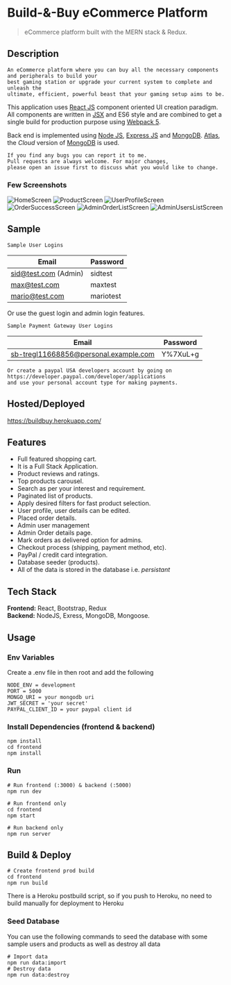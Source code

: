 # Build-&-Buy eCommerce Platform

> eCommerce platform built with the MERN stack & Redux.

## Description
```
An eCommerce platform where you can buy all the necessary components and peripherals to build your
best gaming station or upgrade your current system to complete and unleash the 
ultimate, efficient, powerful beast that your gaming setup aims to be.
```
This application uses [React JS](https://reactjs.org/docs/getting-started.html) component oriented UI creation paradigm. All components are written in [JSX](https://reactjs.org/docs/jsx-in-depth.html) and ES6 style and are
combined to get a single build for production purpose using [Webpack 5](https://webpack.js.org/concepts/).

Back end is implemented using [Node JS](https://nodejs.org/en/docs), [Express JS](https://expressjs.com/en/api.html) and [MongoDB](https://docs.mongodb.com/). [Atlas](https://www.mongodb.com/cloud/atlas), the _Cloud_ version of [MongoDB](https://docs.mongodb.com/) is used. 

```
If you find any bugs you can report it to me.
Pull requests are always welcome. For major changes, 
please open an issue first to discuss what you would like to change.
```

### Few Screenshots

![HomeScreen](/screenshots/home.png "HomeScreen")
![ProductScreen](/screenshots/1.png "ProductScreen")
![UserProfileScreen](/screenshots/4.png "UsersProfileScreen")
![OrderSuccessScreen](/screenshots/2.png "OrderSuccessScreen")
![AdminOrderListScreen](/screenshots/orders.png "AdminOrdersListScreen")
![AdminUsersListScreen](/screenshots/3.png "AdminUsersListScreen")


## Sample

```Sample User Logins```

| Email | Password  |
| -------- | --------- |
| sid@test.com (Admin) | sidtest |
| max@test.com | maxtest |
| mario@test.com | mariotest |

Or use the guest login and admin login features.

```Sample Payment Gateway User Logins```

| Email | Password  |
| -------- | --------- |
| sb-tregl11668856@personal.example.com | Y%7XuL+g |

```
Or create a paypal USA developers account by going on  https://developer.paypal.com/developer/applications
and use your personal account type for making payments.
```

## Hosted/Deployed

https://buildbuy.herokuapp.com/ 

## Features

- Full featured shopping cart.
- It is a Full Stack Application.
- Product reviews and ratings.
- Top products carousel.
- Search as per your interest and requirement.
- Paginated list of products.
- Apply desired filters for fast product selection. 
- User profile, user details can be edited.
- Placed order details.
- Admin user management
- Admin Order details page.
- Mark orders as delivered option for admins.
- Checkout process (shipping, payment method, etc).
- PayPal / credit card integration.
- Database seeder (products).
- All of the data is stored in the database i.e. <i>persistant</i>


## Tech Stack

__Frontend:__ React, Bootstrap, Redux <br>
__Backend:__ NodeJS, Exress, MongoDB, Mongoose.    

## Usage

### Env Variables

Create a .env file in then root and add the following

```
NODE_ENV = development
PORT = 5000
MONGO_URI = your mongodb uri
JWT_SECRET = 'your secret'
PAYPAL_CLIENT_ID = your paypal client id
```

### Install Dependencies (frontend & backend)

```
npm install
cd frontend
npm install
```

### Run

```
# Run frontend (:3000) & backend (:5000)
npm run dev

# Run frontend only
cd frontend
npm start 

# Run backend only
npm run server
```

## Build & Deploy

```
# Create frontend prod build
cd frontend
npm run build
```

There is a Heroku postbuild script, so if you push to Heroku, no need to build manually for deployment to Heroku

### Seed Database

You can use the following commands to seed the database with some sample users and products as well as destroy all data

```
# Import data
npm run data:import
# Destroy data
npm run data:destroy
```
